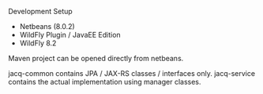 Development Setup
- Netbeans (8.0.2)
- WildFly Plugin / JavaEE Edition
- WildFly 8.2

Maven project can be opened directly from netbeans.

jacq-common contains JPA / JAX-RS classes / interfaces only.
jacq-service contains the actual implementation using manager classes.